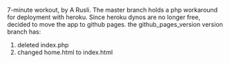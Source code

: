 7-minute workout, by A Rusli.
The master branch holds a php workaround for deployment with heroku.
Since heroku dynos are no longer free, decided to move the app to github pages.
the github_pages_version version branch has: 
1. deleted index.php
2. changed home.html to index.html
